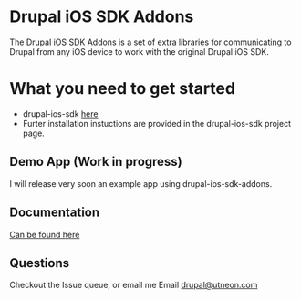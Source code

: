 Drupal iOS SDK Addons
================================
The Drupal iOS SDK Addons is a set of extra libraries for communicating to Drupal from any iOS device to work with the original Drupal iOS SDK.

What you need to get started
================================
* drupal-ios-sdk [here](https://github.com/workhabitinc/drupal-ios-sdk)
* Furter installation instuctions are provided in the drupal-ios-sdk project page.

Demo App (Work in progress)
--------------------
I will release very soon an example app using drupal-ios-sdk-addons.

Documentation
-----------
[Can be found here](https://github.com/utneon/drupal-ios-sdk-addons/wiki)

Questions
----------
Checkout the Issue queue, or email me
Email drupal@utneon.com